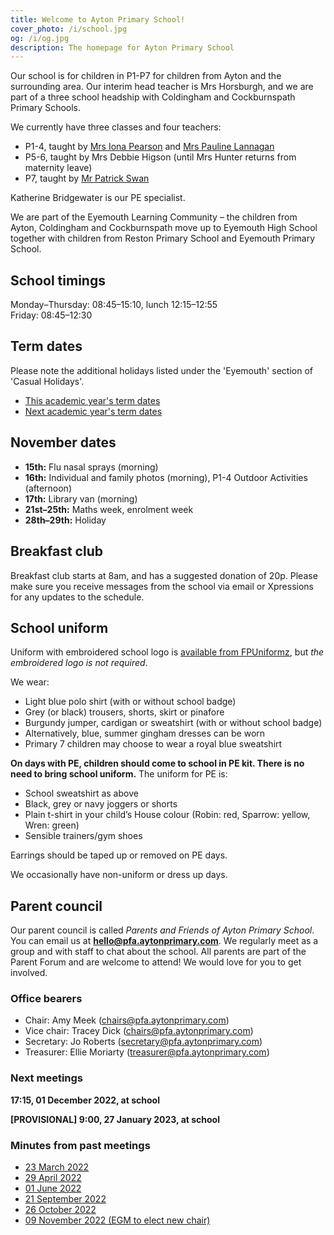 ```yaml
---
title: Welcome to Ayton Primary School!
cover_photo: /i/school.jpg
og: /i/og.jpg
description: The homepage for Ayton Primary School
---
```


Our school is for children in P1-P7 for children from Ayton and the surrounding area. Our interim head teacher is Mrs Horsburgh, and we are part of a three school headship with Coldingham and Cockburnspath Primary Schools.

We currently have three classes and four teachers:

* P1-4, taught by [Mrs Iona Pearson](mailto:gw22pearsoniona@glow.sch.uk) and [Mrs Pauline Lannagan](mailto:gw17lannaganpauline@glow.sch.uk)
* P5-6, taught by Mrs Debbie Higson (until Mrs Hunter returns from maternity leave)
* P7, taught by [Mr Patrick Swan](mailto:gw19swanpatrick@glow.sch.uk)

Katherine Bridgewater is our PE specialist.

We are part of the Eyemouth Learning Community – the children from Ayton, Coldingham and Cockburnspath move up to Eyemouth High School together with children from Reston Primary School and Eyemouth Primary School.


## School timings

Monday–Thursday: 08:45–15:10, lunch 12:15–12:55  
Friday: 08:45–12:30


## Term dates

Please note the additional holidays listed under the 'Eyemouth' section of 'Casual Holidays'.

* [This academic year's term dates](https://www.scotborders.gov.uk/info/20009/schools_and_learning/621/term_holiday_and_closure_dates/2)
* [Next academic year's term dates](https://www.scotborders.gov.uk/info/20009/schools_and_learning/621/term_holiday_and_closure_dates/3)


## November dates

* **15th:** Flu nasal sprays (morning)
* **16th:** Individual and family photos (morning), P1-4 Outdoor Activities (afternoon)
* **17th:** Library van (morning)
* **21st–25th:** Maths week, enrolment week
* **28th–29th:** Holiday


## Breakfast club

Breakfast club starts at 8am, and has a suggested donation of 20p. Please make sure you receive messages from the school via email or Xpressions for any updates to the schedule.


## School uniform

Uniform with embroidered school logo is [available from FPUniformz](https://www.fpuniformz.com/product-category/schools/primary-school/ayton-primary-school/), but *the embroidered logo is not required*.

We wear:

* Light blue polo shirt (with or without school badge)
* Grey (or black) trousers, shorts, skirt or pinafore
* Burgundy jumper, cardigan or sweatshirt (with or without school badge)
* Alternatively, blue, summer gingham dresses can be worn
* Primary 7 children may choose to wear a royal blue sweatshirt

**On days with PE, children should come to school in PE kit. There
is no need to bring school uniform.** The uniform for PE is:

* School sweatshirt as above
* Black, grey or navy joggers or shorts
* Plain t-shirt in your child’s House colour (Robin: red, Sparrow: yellow, Wren: green)
* Sensible trainers/gym shoes

Earrings should be taped up or removed on PE days.

We occasionally have non-uniform or dress up days.


## Parent council

Our parent council is called *Parents and Friends of Ayton Primary School*. You can email us at **<hello@pfa.aytonprimary.com>**. We regularly meet as a group and with staff to chat about the school. All parents are part of the Parent Forum and are welcome to attend! We would love for you to get involved.

### Office bearers


* Chair: Amy Meek (<chairs@pfa.aytonprimary.com>)
* Vice chair: Tracey Dick (<chairs@pfa.aytonprimary.com>)
* Secretary: Jo Roberts (<secretary@pfa.aytonprimary.com>)
* Treasurer: Ellie Moriarty (<treasurer@pfa.aytonprimary.com>)


### Next meetings

**17:15, 01 December 2022, at school**

**[PROVISIONAL] 9:00, 27 January 2023, at school**


### Minutes from past meetings

* [23 March 2022](/2022-03-23-pfa-minutes)
* [29 April 2022](/2022-04-29-pfa-minutes)
* [01 June 2022](/2022-06-01-pfa-minutes)
* [21 September 2022](/2022-09-21-pfa-minutes)
* [26 October 2022](/2022-10-26-pfa-minutes)
* [09 November 2022 (EGM to elect new chair)](/2022-11-09-pfa-minutes)
